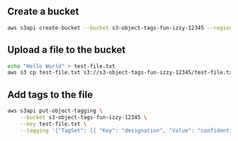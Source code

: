 ## Create a bucket

```bash
aws s3api create-bucket --bucket s3-object-tags-fun-izzy-12345 --region sa-east-1 --create-bucket-configuration LocationConstraint=sa-east-1
```

## Upload a file to the bucket

```bash
echo "Hello World" > test-file.txt
aws s3 cp test-file.txt s3://s3-object-tags-fun-izzy-12345/test-file.txt
```

## Add tags to the file

```bash
aws s3api put-object-tagging \
    --bucket s3-object-tags-fun-izzy-12345 \
    --key test-file.txt \
    --tagging '{"TagSet": [{ "Key": "designation", "Value": "confidential" }]}'
```
